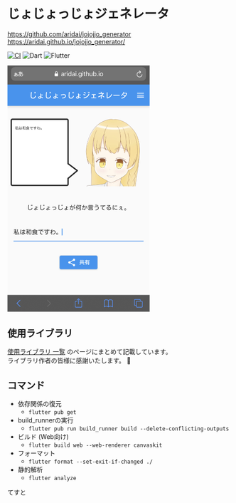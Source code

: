 # じょじょっじょジェネレータ

https://github.com/aridai/jojojjo_generator  
https://aridai.github.io/jojojjo_generator/  

[![CI](https://github.com/aridai/jojojjo_generator/actions/workflows/CI.yml/badge.svg?branch=master)](https://github.com/aridai/jojojjo_generator/actions/workflows/CI.yml)
![Dart](https://img.shields.io/static/v1?label=language&message=Dart&color=00B4AB)
![Flutter](https://img.shields.io/static/v1?label=framework&message=Flutter&color=46CAF9)

<img src="image.jpg" width="320px">

## 使用ライブラリ

[使用ライブラリ 一覧](LIBRARIES.md) のページにまとめて記載しています。  
ライブラリ作者の皆様に感謝いたします。 🙏

## コマンド

* 依存関係の復元
  * `flutter pub get`
* build_runnerの実行
  * `flutter pub run build_runner build --delete-conflicting-outputs`
* ビルド (Web向け)
  * `flutter build web --web-renderer canvaskit`
* フォーマット
  * `flutter format --set-exit-if-changed ./`
* 静的解析
  * `flutter analyze`

てすと
